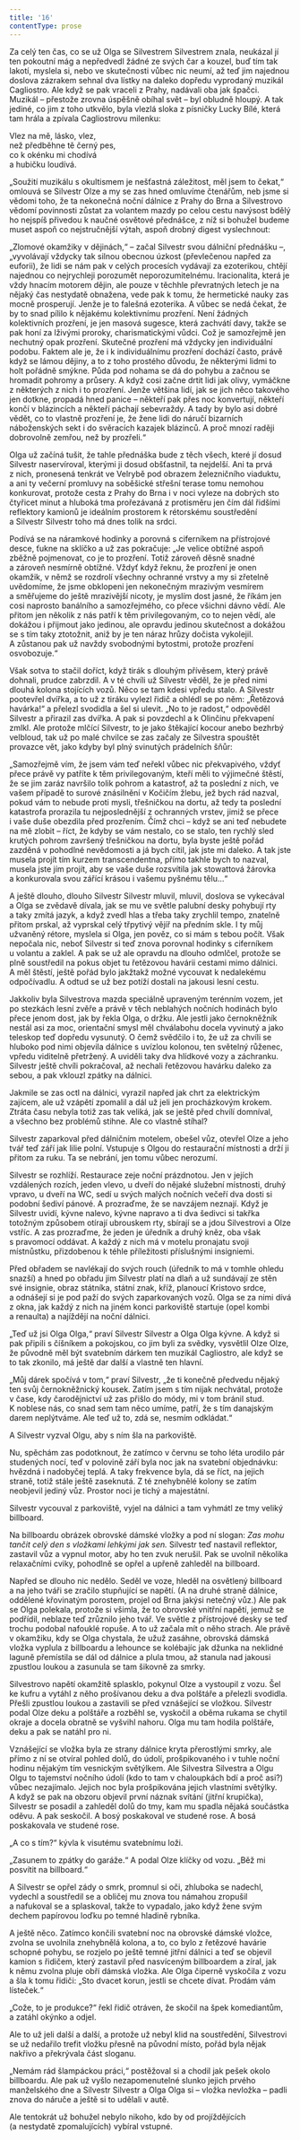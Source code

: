 ```yaml
---
title: '16'
contentType: prose
---
```


  

Za celý ten čas, co se už Olga se Silvestrem Silvestrem znala, neukázal jí ten pokoutní mág a nepředvedl žádné ze svých čar a kouzel, buď tím tak lakotí, myslela si, nebo ve skutečnosti vůbec nic neumí, až teď jim najednou doslova zázrakem sehnal dva lístky na daleko dopředu vyprodaný muzikál Cagliostro. Ale když se pak vraceli z Prahy, nadávali oba jak špačci. Muzikál – přestože zrovna úspěšně obíhal svět – byl obludně hloupý. A tak jediné, co jim z toho utkvělo, byla vlezlá sloka z písničky Lucky Bílé, která tam hrála a zpívala Cagliostrovu milenku:

Vlez na mě, lásko, vlez,  
než předběhne tě černý pes,  
co k okénku mi chodívá  
a hubičku loudívá.

„Soužití muzikálu s okultismem je nešťastná záležitost, měl jsem to čekat,“ omlouvá se Silvestr Olze a my se zas hned omluvíme čtenářům, neb jsme si vědomi toho, že ta nekonečná noční dálnice z Prahy do Brna a Silvestrovo vědomí povinnosti zůstat za volantem mazdy po celou cestu navýsost bdělý ho nejspíš přivedou k naučné osvětové přednášce, z níž si bohužel budeme muset aspoň co nejstručnější výtah, aspoň drobný digest vyslechnout:

„Zlomové okamžiky v dějinách,“ – začal Silvestr svou dálniční přednášku –, „vyvolávají vždycky tak silnou obecnou úzkost (převlečenou napřed za euforii), že lidi se nám pak v celých procesích vydávají za ezoterikou, chtějí najednou co nejrychleji porozumět neporozumitelnému. Iracionalita, která je vždy hnacím motorem dějin, ale pouze v těchhle převratných letech je na nějaký čas nestydatě obnažena, vede pak k tomu, že hermetické nauky zas mocně prosperují. Jenže je to falešná ezoterika. A vůbec se nedá čekat, že by to snad pílilo k nějakému kolektivnímu prozření. Není žádných kolektivních prozření, je jen masová sugesce, která zachvátí davy, takže se pak honí za lživými proroky, charismatickými vůdci. Což je samozřejmě jen nechutný opak prozření. Skutečné prozření má vždycky jen individuální podobu. Faktem ale je, že i k individuálnímu prozření dochází často, právě když se lámou dějiny, a to z toho prostého důvodu, že některými lidmi to holt pořádně smýkne. Půda pod nohama se dá do pohybu a začnou se hromadit pohromy a průsery. A když cosi začne drtit lidi jak olivy, vymáčkne z některých z nich i to prozření. Jenže většina lidí, jak se jich něco takového jen dotkne, propadá hned panice – někteří pak přes noc konvertují, někteří končí v blázincích a někteří páchají sebevraždy. A tady by bylo asi dobré vědět, co to vlastně prozření je, že žene lidi do náručí bizarních náboženských sekt i do svěracích kazajek blázinců. A proč mnozí raději dobrovolně zemřou, než by prozřeli.“

Olga už začíná tušit, že tahle přednáška bude z těch všech, které jí dosud Silvestr naservíroval, kterými ji dosud obšťastnil, ta nejdelší. Ani ta prvá z nich, pronesená tenkrát ve Velrybě pod obrazem železničního viaduktu, a ani ty večerní promluvy na soběšické střešní terase tomu nemohou konkurovat, protože cesta z Prahy do Brna i v noci vyleze na dobrých sto čtyřicet minut a hluboká tma prořezávaná z protisměru jen čím dál řidšími reflektory kamionů je ideálním prostorem k rétorskému soustředění a Silvestr Silvestr toho má dnes tolik na srdci.

Podívá se na náramkové hodinky a porovná s ciferníkem na přístrojové desce, ťukne na sklíčko a už zas pokračuje: „Je velice obtížné aspoň zběžně pojmenovat, co je to prozření. Totiž zároveň děsně snadné a zároveň nesmírně obtížné. Vždyť když řeknu, že prozření je onen okamžik, v němž se rozdrolí všechny ochranné vrstvy a my si zřetelně uvědomíme, že jsme obklopeni jen nekonečným mrazivým vesmírem a směřujeme do ještě mrazivější nicoty, je myslím dost jasné, že říkám jen cosi naprosto banálního a samozřejmého, co přece všichni dávno vědí. Ale přitom jen několik z nás patří k těm privilegovaným, co to nejen vědí, ale dokážou i přijmout jako jedinou, ale opravdu jedinou skutečnost a dokážou se s tím taky ztotožnit, aniž by je ten náraz hrůzy dočista vykolejil. A zůstanou pak už navždy svobodnými bytostmi, protože prozření osvobozuje.“

Však sotva to stačil doříct, když tirák s dlouhým přívěsem, který právě dohnali, prudce zabrzdil. A v té chvíli už Silvestr věděl, že je před nimi dlouhá kolona stojících vozů. Něco se tam kdesi vpředu stalo. A Silvestr pootevřel dvířka, a to už z tiráku vylezl řidič a ohlédl se po něm: „Řetězová havárka!“ a přelezl svodidla a šel si ulevit. „No to je radost,“ odpověděl Silvestr a přirazil zas dvířka. A pak si povzdechl a k Olinčinu překvapení zmlkl. Ale protože mlčící Silvestr, to je jako štěkající kocour anebo bezhrbý velbloud, tak už po malé chvilce se zas začaly ze Silvestra spouštět provazce vět, jako kdyby byl plný svinutých prádelních šňůr:

„Samozřejmě vím, že jsem vám teď neřekl vůbec nic překvapivého, vždyť přece právě vy patříte k těm privilegovaným, kteří měli to výjimečné štěstí, že se jim zaráz navršilo tolik pohrom a katastrof, až ta poslední z nich, ve vašem případě to surové znásilnění v Kočičím žlebu, jež bych rád nazval, pokud vám to nebude proti mysli, třešničkou na dortu, až tedy ta poslední katastrofa prorazila tu nejposlednější z ochranných vrstev, jimiž se přece i vaše duše obezdila před prozřením. Čímž chci – když se ani teď nebudete na mě zlobit – říct, že kdyby se vám nestalo, co se stalo, ten rychlý sled krutých pohrom završený třešničkou na dortu, byla byste ještě pořád zazděná v pohodlné nevědomosti a já bych cítil, jak jste mi daleko. A tak jste musela projít tím kurzem transcendentna, přímo takhle bych to nazval, musela jste jím projít, aby se vaše duše rozsvítila jak stowattová žárovka a konkurovala svou zářící krásou i vašemu pyšnému tělu…“

A ještě dlouho, dlouho Silvestr Silvestr mluvil, mluvil, doslova se vykecával a Olga se zvědavě dívala, jak se mu ve světle palubní desky pohybují rty a taky zmítá jazyk, a když zvedl hlas a třeba taky zrychlil tempo, znatelně přitom prskal, až vyprskal celý třpytivý vějíř na předním skle. I ty můj užvaněný rétore, myslela si Olga, jen pověz, co si mám s tebou počít. Však nepočala nic, neboť Silvestr si teď znova porovnal hodinky s ciferníkem u volantu a zaklel. A pak se už ale opravdu na dlouho odmlčel, protože se plně soustředil na pokus objet tu řetězovou havárii cestami mimo dálnici. A měl štěstí, ještě pořád bylo jakžtakž možné vycouvat k nedalekému odpočívadlu. A odtud se už bez potíží dostali na jakousi lesní cestu.

Jakkoliv byla Silvestrova mazda speciálně upraveným terénním vozem, jet po stezkách lesní zvěře a právě v těch neblahých nočních hodinách bylo přece jenom dost, jak by řekla Olga, o držku. Ale jestli jako černokněžník nestál asi za moc, orientační smysl měl chválabohu docela vyvinutý a jako teleskop teď dopředu vysunutý. O čemž svědčilo i to, že už za chvíli se hluboko pod nimi objevila dálnice s uvízlou kolonou, ten světelný růženec, vpředu viditelně přetržený. A uviděli taky dva hlídkové vozy a záchranku. Silvestr ještě chvíli pokračoval, až nechali řetězovou havárku daleko za sebou, a pak vklouzl zpátky na dálnici.

Jakmile se zas octl na dálnici, vyrazil napřed jak chrt za elektrickým zajícem, ale už vzápětí zpomalil a dál už jeli jen procházkovým krokem. Ztráta času nebyla totiž zas tak veliká, jak se ještě před chvílí domníval, a všechno bez problémů stihne. Ale co vlastně stíhal?

Silvestr zaparkoval před dálničním motelem, obešel vůz, otevřel Olze a jeho tvář teď září jak lilie polní. Vstupuje s Olgou do restaurační místnosti a drží ji přitom za ruku. Ta se nebrání, jen tomu vůbec nerozumí.

Silvestr se rozhlíží. Restaurace zeje noční prázdnotou. Jen v jejích vzdálených rozích, jeden vlevo, u dveří do nějaké služební místnosti, druhý vpravo, u dveří na WC, sedí u svých malých nočních večeří dva dosti si podobní šediví pánové. A prozraďme, že se navzájem neznají. Když je Silvestr uvidí, kývne nalevo, kývne napravo a ti dva šedivci si takřka totožným způsobem otírají ubrouskem rty, sbírají se a jdou Silvestrovi a Olze vstříc. A zas prozraďme, že jeden je úředník a druhý kněz, oba však s pravomocí oddávat. A každý z nich má v motelu pronajatu svoji místnůstku, přizdobenou k téhle příležitosti příslušnými insigniemi.

Před obřadem se navlékají do svých rouch (úředník to má v tomhle ohledu snazší) a hned po obřadu jim Silvestr platí na dlaň a už sundávají ze stěn své insignie, obraz státníka, státní znak, kříž, planoucí Kristovo srdce, a odnášejí si je pod paží do svých zaparkovaných vozů. Olga se za nimi dívá z okna, jak každý z nich na jiném konci parkoviště startuje (opel kombi a renaulta) a najíždějí na noční dálnici.

„Teď už jsi Olga Olga,“ praví Silvestr Silvestr a Olga Olga kývne. A když si pak připili s číšníkem a pokojskou, co jim byli za svědky, vysvětlil Olze Olze, že původně měl být svatebním dárkem ten muzikál Cagliostro, ale když se to tak zkonilo, má ještě dar další a vlastně ten hlavní.

„Můj dárek spočívá v tom,“ praví Silvestr, „že ti konečně předvedu nějaký ten svůj černokněžnický kousek. Zatím jsem s tím nijak nechvátal, protože v čase, kdy čarodějnictví už zas přišlo do módy, mi v tom bránil stud. K noblese nás, co snad sem tam něco umíme, patří, že s tím danajským darem neplýtváme. Ale teď už to, zdá se, nesmím odkládat.“

A Silvestr vyzval Olgu, aby s ním šla na parkoviště.

Nu, spěchám zas podotknout, že zatímco v červnu se toho léta urodilo pár studených nocí, teď v polovině září byla noc jak na svatební objednávku: hvězdná i nadobyčej teplá. A taky frekvence byla, dá se říct, na jejich straně, totiž stále ještě zaseknutá. Z té znehybnělé kolony se zatím neobjevil jediný vůz. Prostor noci je tichý a majestátní.

Silvestr vycouval z parkoviště, vyjel na dálnici a tam vyhmátl ze tmy veliký billboard.

Na billboardu obrázek obrovské dámské vložky a pod ní slogan: _Zas mohu tančit celý den s vložkami lehkými jak sen._ Silvestr teď nastavil reflektor, zastavil vůz a vypnul motor, aby ho ten zvuk nerušil. Pak se uvolnil několika relaxačními cviky, pohodlně se opřel a upřeně zahleděl na billboard.

Napřed se dlouho nic nedělo. Seděl ve voze, hleděl na osvětlený billboard a na jeho tváři se zračilo stupňující se napětí. (A na druhé straně dálnice, oddělené křovinatým porostem, projel od Brna jakýsi netečný vůz.) Ale pak se Olga polekala, protože si všimla, že to obrovské vnitřní napětí, jemuž se podřídil, neblaze teď zrůznilo jeho tvář. Ve světle z přístrojové desky se teď trochu podobal nafouklé ropuše. A to už začala mít o něho strach. Ale právě v okamžiku, kdy se Olga chystala, že užuž zasáhne, obrovská dámská vložka vyplula z billboardu a lehounce se kolébajíc jak džunka na neklidné laguně přemístila se dál od dálnice a plula tmou, až stanula nad jakousi zpustlou loukou a zasunula se tam šikovně za smrky.

Silvestrovo napětí okamžitě splasklo, pokynul Olze a vystoupil z vozu. Šel ke kufru a vytáhl z něho prošívanou deku a dva polštáře a přelezli svodidla. Přešli zpustlou loukou a zastavili se před vznášející se vložkou. Silvestr podal Olze deku a polštáře a rozběhl se, vyskočil a oběma rukama se chytil okraje a docela obratně se vyšvihl nahoru. Olga mu tam hodila polštáře, deku a pak se natáhl pro ni.

Vznášející se vložka byla ze strany dálnice kryta přerostlými smrky, ale přímo z ní se otvíral pohled dolů, do údolí, prošpikovaného i v tuhle noční hodinu nějakým tím vesnickým světýlkem. Ale Silvestra Silvestra a Olgu Olgu to tajemství nočního údolí (kdo to tam v chaloupkách bdí a proč asi?) vůbec nezajímalo. Jejich noc byla prošpikována jejich vlastními světýlky. A když se pak na obzoru objevil první náznak svítání (jitřní krupička), Silvestr se posadil a zahleděl dolů do tmy, kam mu spadla nějaká součástka oděvu. A pak seskočil. A bosý poskakoval ve studené rose. A bosá poskakovala ve studené rose.

„A co s tím?“ kývla k visutému svatebnímu loži.

„Zasunem to zpátky do garáže.“ A podal Olze klíčky od vozu. „Běž mi posvítit na billboard.“

A Silvestr se opřel zády o smrk, promnul si oči, zhluboka se nadechl, vydechl a soustředil se a obličej mu znova tou námahou zropušil a nafukoval se a splaskoval, takže to vypadalo, jako když žene svým dechem papírovou loďku po temné hladině rybníka.

A ještě něco. Zatímco končili svatební noc na obrovské dámské vložce, zvolna se uvolnila znehybnělá kolona, a to, co bylo z řetězové havárie schopné pohybu, se rozjelo po ještě temné jitřní dálnici a teď se objevil kamion s řidičem, který zastavil před nasvíceným billboardem a zíral, jak k němu zvolna pluje obří dámská vložka. Ale Olga čiperně vyskočila z vozu a šla k tomu řidiči: „Sto dvacet korun, jestli se chcete dívat. Prodám vám lísteček.“

„Cože, to je produkce?“ řekl řidič otráven, že skočil na špek komediantům, a zatáhl okýnko a odjel.

Ale to už jeli další a další, a protože už nebyl klid na soustředění, Silvestrovi se už nedařilo trefit vložku přesně na původní místo, pořád byla nějak nakřivo a překrývala část sloganu.

„Nemám rád šlampáckou práci,“ postěžoval si a chodil jak pešek okolo billboardu. Ale pak už vyšlo nezapomenutelné slunko jejich prvého manželského dne a Silvestr Silvestr a Olga Olga si – vložka nevložka – padli znova do náruče a ještě si to udělali v autě.

Ale tentokrát už bohužel nebylo nikoho, kdo by od projíždějících (a nestydatě zpomalujících) vybíral vstupné.
